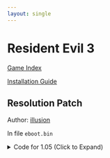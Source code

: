 ```yaml
---
layout: single
---
```


# Resident Evil 3

[Game Index](/patch/#patches)

[Installation Guide](https://illusion0001.github.io/install-instructions/)

## Resolution Patch

Author: [illusion](https://twitter.com/illusion0002)

In file `eboot.bin`

<details>
<summary>Code for 1.05 (Click to Expand)</summary>

{% highlight yml %}
- game: "Resident Evil 3"
  app_ver: "01.05"
  patch_ver: "1.0"
  name: "Resolution Patch"
  author: "illusion"
  note: "720p for Base, 1080p for Pro."
  arch: generic_orbis
  enabled: False # Todo: move this to a separate file
  patch_list:
        - [ bytes, 0x30A09FC, "1F 85 2B 3F" ]
# 67% of 1920x1080 or 2880x1620
# 1920x1080 => 1280x720
# 2880x1620 => 1920x1080
# 00 00 80 3F = 1.00f (default)
# 1F 85 2B 3F = 0.67f
{% endhighlight %}

</details>
